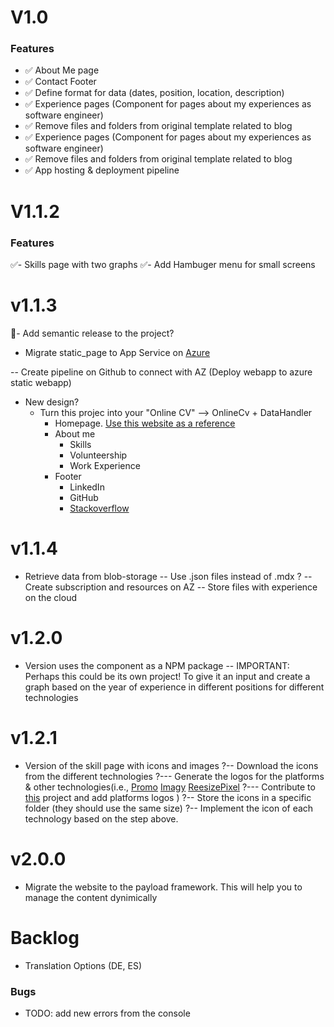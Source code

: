 # V1.0

### Features

- ✅ About Me page
- ✅ Contact Footer
- ✅ Define format for data (dates, position, location, description)
- ✅ Experience pages (Component for pages about my experiences as software engineer)
- ✅ Remove files and folders from original template related to blog
- ✅ Experience pages (Component for pages about my experiences as software engineer)
- ✅ Remove files and folders from original template related to blog
- ✅ App hosting & deployment pipeline

# V1.1.2

### Features

✅- Skills page with two graphs
✅- Add Hambuger menu for small screens


# v1.1.3

🚧- Add semantic release to the project?

- Migrate  static_page to App Service on [Azure](https://learn.microsoft.com/en-us/azure/app-service/deploy-github-actions?tabs=openid%2Caspnetcore)

-- Create pipeline on Github to connect with AZ (Deploy webapp to azure static webapp)
- New design?
    - Turn this projec into your "Online CV" --> OnlineCv + DataHandler
        - Homepage. [Use this website as a reference](https://ashishps.com)
        - About me
            - Skills
            - Volunteership
            - Work Experience
        - Footer
            - LinkedIn
            - GitHub
            - [Stackoverflow](https://stackoverflow.com/users/5208441/imlearningdontjudgeme)


# v1.1.4

- Retrieve data from blob-storage
-- Use .json files instead of .mdx ?
-- Create subscription and resources on AZ
-- Store files with experience on the cloud

# v1.2.0

- Version uses the component as a NPM package
-- IMPORTANT: Perhaps this could be its own project! To give it an input and create a graph based on the year of experience in different positions for different technologies

# v1.2.1

- Version of the skill page with icons and images
?-- Download the icons from the different technologies
?--- Generate the logos for the platforms & other technologies(i.e., 
[Promo](https://promo.com/tools/image-resizer/)
[Imagy](https://imagy.app/image-resizer/)
[ReesizePixel](https://www.resizepixel.com/resize-image/)
?--- Contribute to [this](https://github.com/abranhe/programming-languages-logos?tab=readme-ov-file) project and add platforms logos
)
?-- Store the icons in a specific folder (they should use the same size)
?-- Implement the icon of each technology based on the step above.

# v2.0.0

- Migrate the website to the payload framework. This will help you to manage the content dynimically

# Backlog

- Translation Options (DE, ES)

### Bugs

- TODO: add new errors from the console